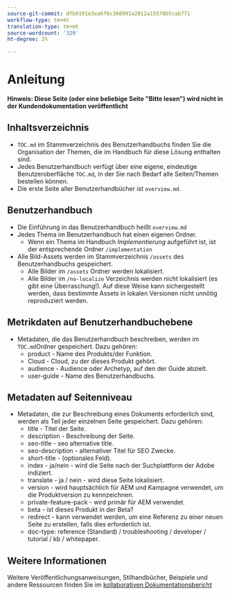 ```yaml
---
source-git-commit: dfb0191e3ea6f6c360991a2012a15570b5cab771
workflow-type: tm+mt
translation-type: tm+mt
source-wordcount: '329'
ht-degree: 2%

---
```

# Anleitung

**Hinweis: Diese Seite (oder eine beliebige Seite &quot;Bitte lesen&quot;) wird nicht in der Kundendokumentation veröffentlicht**

## Inhaltsverzeichnis

+ `TOC.md` im Stammverzeichnis des Benutzerhandbuchs finden Sie die Organisation der Themen, die im Handbuch für diese Lösung enthalten sind.
+ Jedes Benutzerhandbuch verfügt über eine eigene, eindeutige Benutzeroberfläche `TOC.md`, in der Sie nach Bedarf alle Seiten/Themen bestellen können.
+ Die erste Seite aller Benutzerhandbücher ist `overview.md`.

## Benutzerhandbuch

+ Die Einführung in das Benutzerhandbuch heißt `overview.md`
+ Jedes Thema im Benutzerhandbuch hat einen eigenen Ordner.
   + Wenn ein Thema im Handbuch *Implementierung* aufgeführt ist, ist der entsprechende Ordner `/implementation`
+ Alle Bild-Assets werden im Stammverzeichnis `/assets` des Benutzerhandbuchs gespeichert.
   + Alle Bilder im `/assets` Ordner werden lokalisiert.
   + Alle Bilder im `/no-localize` Verzeichnis werden nicht lokalisiert (es gibt eine Überraschung!). Auf diese Weise kann sichergestellt werden, dass bestimmte Assets in lokalen Versionen nicht unnötig reproduziert werden.

## Metrikdaten auf Benutzerhandbuchebene

+ Metadaten, die das Benutzerhandbuch beschreiben, werden im `TOC.md`Ordner gespeichert. Dazu gehören:
   + product - Name des Produkts/der Funktion.
   + Cloud - Cloud, zu der dieses Produkt gehört.
   + audience - Audience oder Archetyp, auf den der Guide abzielt.
   + user-guide - Name des Benutzerhandbuchs.

## Metadaten auf Seitenniveau

+ Metadaten, die zur Beschreibung eines Dokuments erforderlich sind, werden als Teil jeder einzelnen Seite gespeichert. Dazu gehören:
   + title - Titel der Seite.
   + description - Beschreibung der Seite.
   + seo-title - seo alternative title.
   + seo-description - alternativer Titel für SEO Zwecke.
   + short-title - (optionales Feld).
   + index - ja/nein - wird die Seite nach der Suchplattform der Adobe indiziert.
   + translate - ja / nein - wird diese Seite lokalisiert.
   + version - wird hauptsächlich für AEM und Kampagne verwendet, um die Produktversion zu kennzeichnen.
   + private-feature-pack - wird primär für AEM verwendet.
   + beta - ist dieses Produkt in der Beta?
   + redirect - kann verwendet werden, um eine Referenz zu einer neuen Seite zu erstellen, falls dies erforderlich ist.
   + doc-type: reference (Standard) / troubleshooting / developer / tutorial / kb / whitepaper.

## Weitere Informationen

Weitere Veröffentlichungsanweisungen, Stilhandbücher, Beispiele und andere Ressourcen finden Sie im [kollaborativen Dokumentationsbericht](https://git.corp.adobe.com/AdobeDocs/collaborative-doc-instructions)

